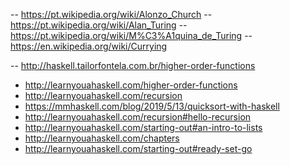 -- https://pt.wikipedia.org/wiki/Alonzo_Church
-- https://pt.wikipedia.org/wiki/Alan_Turing
-- https://pt.wikipedia.org/wiki/M%C3%A1quina_de_Turing
-- https://en.wikipedia.org/wiki/Currying

-- http://haskell.tailorfontela.com.br/higher-order-functions
- http://learnyouahaskell.com/higher-order-functions
- http://learnyouahaskell.com/recursion
- https://mmhaskell.com/blog/2019/5/13/quicksort-with-haskell
- http://learnyouahaskell.com/recursion#hello-recursion
- http://learnyouahaskell.com/starting-out#an-intro-to-lists
- http://learnyouahaskell.com/chapters
- http://learnyouahaskell.com/starting-out#ready-set-go
